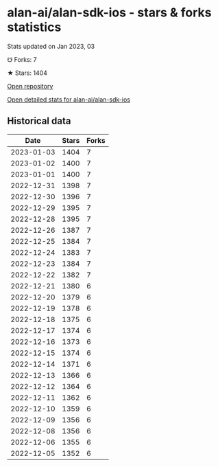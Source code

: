 # alan-ai/alan-sdk-ios - stars & forks statistics

Stats updated on Jan 2023, 03

☋ Forks: 7

★ Stars: 1404

[Open repository](https://github.com/alan-ai/alan-sdk-ios)

[Open detailed stats for alan-ai/alan-sdk-ios](https://reviewgithub.com/rep/alan-ai/alan-sdk-ios)

## Historical data
| Date | Stars | Forks |
|------|-------|-------|
| 2023-01-03 | 1404 | 7 | 
| 2023-01-02 | 1400 | 7 | 
| 2023-01-01 | 1400 | 7 | 
| 2022-12-31 | 1398 | 7 | 
| 2022-12-30 | 1396 | 7 | 
| 2022-12-29 | 1395 | 7 | 
| 2022-12-28 | 1395 | 7 | 
| 2022-12-26 | 1387 | 7 | 
| 2022-12-25 | 1384 | 7 | 
| 2022-12-24 | 1383 | 7 | 
| 2022-12-23 | 1384 | 7 | 
| 2022-12-22 | 1382 | 7 | 
| 2022-12-21 | 1380 | 6 | 
| 2022-12-20 | 1379 | 6 | 
| 2022-12-19 | 1378 | 6 | 
| 2022-12-18 | 1375 | 6 | 
| 2022-12-17 | 1374 | 6 | 
| 2022-12-16 | 1373 | 6 | 
| 2022-12-15 | 1374 | 6 | 
| 2022-12-14 | 1371 | 6 | 
| 2022-12-13 | 1366 | 6 | 
| 2022-12-12 | 1364 | 6 | 
| 2022-12-11 | 1362 | 6 | 
| 2022-12-10 | 1359 | 6 | 
| 2022-12-09 | 1356 | 6 | 
| 2022-12-08 | 1356 | 6 | 
| 2022-12-06 | 1355 | 6 | 
| 2022-12-05 | 1352 | 6 | 


